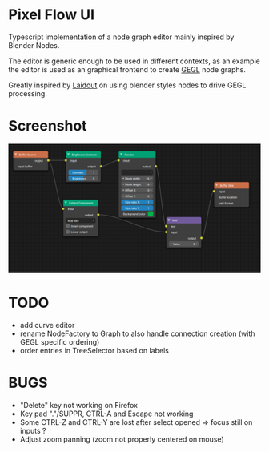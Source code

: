 
# Pixel Flow UI

Typescript implementation of a node graph editor mainly inspired by Blender Nodes.

The editor is generic enough to be used in different contexts, as an example the editor is used as an
graphical frontend to create [GEGL](https://www.gegl.org/) node graphs.

Greatly inspired by [Laidout](https://laidout.org/) on using blender styles nodes
to drive GEGL processing.

# Screenshot

![Screenshot](docs/screenshot.png)

# TODO

* add curve editor
* rename NodeFactory to Graph to also handle connection creation (with GEGL specific ordering)
* order entries in TreeSelector based on labels

# BUGS

* "Delete" key not working on Firefox
* Key pad "."/SUPPR, CTRL-A and Escape not working
* Some CTRL-Z and CTRL-Y are lost after select opened => focus still on inputs ?
* Adjust zoom panning (zoom not properly centered on mouse)
